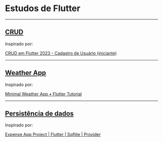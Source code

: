 # Estudos de Flutter
---------------
## [CRUD](crud)
Inspirado por:

[CRUD em Flutter 2023 - Cadastro de Usuário (iniciante)](https://www.youtube.com/playlist?list=PLON4pEkDkNcge2Bvpp3Gj-k7ed2YX8vKb)

-----------------
## [Weather App](weather_app)
Inspirado por:

[Minimal Weather App • Flutter Tutorial](https://www.youtube.com/watch?v=yLtpMqvMgdY)

---------------------
## [Persistência de dados](persistencia_de_dados)

Inspirado por:

[Expense App Project | Flutter | Sqflite | Provider ](https://www.youtube.com/watch?v=_jvOS8yU6rQ&t)
